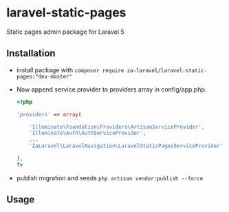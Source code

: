 # laravel-static-pages

Static pages admin package for Laravel 5

## Installation

 * install package with ```composer require za-laravel/laravel-static-pages:"dev-master"``` 
  
 * Now append service provider to providers array in config/app.php.
     
     ```php
     <?php
     
     'providers' => array(
     
         'Illuminate\Foundation\Providers\ArtisanServiceProvider',
         'Illuminate\Auth\AuthServiceProvider',
         ...
         'ZaLaravel\LaravelNavigation\LaravelStaticPagesServiceProvider',
     
     ),
     ?>
     ```
 * publish migration and seeds ```php artisan vendor:publish --force``` 
   
  
     
## Usage 
  
